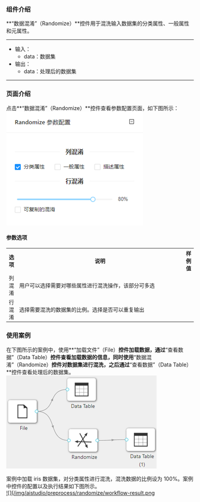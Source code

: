 ### 组件介绍
**“数据混淆”（Randomize）**控件用于混洗输入数据集的分类属性、一般属性和元属性。

<hr/>

- 输入：
  - data：数据集
- 输出：
  - data：处理后的数据集

<hr/>


### 页面介绍
点击**“数据混淆”（Randomize）**控件查看参数配置页面，如下图所示：  
[ ![](/img/aistudio/preprocess/randomize/param.png) ](/img/aistudio/preprocess/randomize/param.png)


#### 参数选项
<table>
  <tr>
    <th>选项</th>
    <th width="650">说明</th>
    <th>样例值</th>
  </tr>
  <tr>
      <td>列混淆</td> 
      <td>
      用户可以选择需要对哪些属性进行混洗操作，该部分可多选
      </td> 
      <td></td>
  </tr>
  <tr>
      <td>行混淆</td> 
      <td>
      选择需要混洗的数据集的比例。选择是否可以重复输出
      </td> 
      <td></td>
  </tr>
</table>

### 使用案例
在下图所示的案例中，使用**“加载文件”（File）**控件加载数据，通过**“查看数据”（Data Table）**控件查看加载数据的信息，同时使用**“数据混淆”（Randomize）**控件对数据集进行混洗，之后通过**“查看数据”（Data Table）**控件查看处理后的数据集。   
[ ![](/img/aistudio/preprocess/randomize/workflow.png) ](/img/aistudio/preprocess/randomize/workflow.png)

案例中加载 iris 数据集，对分类属性进行混洗，混洗数据的比例设为 100%。案例中控件的配置以及执行结果如下图所示。    
[ ![](/img/aistudio/preprocess/randomize/workflow-result.png ](/img/aistudio/preprocess/randomize/workflow-result.png)